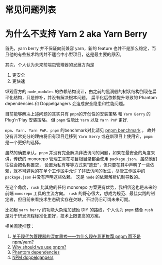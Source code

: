 # 常见问题列表
# 为什么不支持 Yarn 2 aka Yarn Berry
首先，yarn berry 并不保证向前兼容 yarn，新的 feature 也并不是那么稳定，而且他的有些技术路线并不适合中小型项目，这是最主要的原因。

其次，个人认为未来前端包管理器的发展方向是
1. 更安全
2. 更快速

纵观官方的 `node_modules` 的依赖结构设计，由之前的黑洞般的树状结构到现在扁平化结构，只是修补，并没有解决根本问题。
扁平化后依赖提升导致的 Phantom dependencies 和 Doppelgangers 会造成安全隐患和性能问题。

目前能够解决上述问题的其实只有 `pnpm`的开创性的安装策略 和 `Yarn Berry` 的 Plug'n'Play 安装策略。
但 `pnpm` 性能比 `Yarn` 以及 `Yarn PnP` 更好.

`npm`、`Yarn`、`Yarn PnP`、`pnpm` 的benchmark对比请见 [pnpm benchmark](https://pnpm.io/benchmark) 。
故并没有非常充分的理由将旧有项目迁移到 `Yarn Berry` 或在新项目上使用它，`pnpm` 是一个更好的选择。

虽然的确要承认，`pnpm` 并没有完全解决非法访问的问题，如果在最安全的角度来讲，传统的 monorepo 管理工具在项目根目录都会使用 `package.json`，虽然他们往往会把名称置空，
设置为私有等等方式来“遮丑”，但只要在其中声明了一些依赖，就不可避免的在单个工作区中允许了非法访问的发生，尽管工作区中的 `package.json` 并没有声明这些依赖。
这是 `node` 的依赖解析机制导致的。

在这个角度，`rush` 比其他的任何 monorepo 方案更有优势，我相信这也是未来的前端 `monorepo` 工具的主流方向。
`rush` 的野心很大，想成为规范、最佳实践的制定者，但目前来看技术生态确实存在欠缺，不过仍旧可谓未来可期。

比如起 `yarn berry` 的功能大杂烩加鼓励 DIY 的路线，个人认为 `pnpm` 结合 `rush` 是对于研发流程标准化更好，技术上限更高的方案。

相关阅读推荐：
1. [关于现代包管理器的深度思考——为什么现在我更推荐 pnpm 而不是 npm/yarn?](https://juejin.cn/post/6932046455733485575)
2. [Why should we use pnpm?](https://www.kochan.io/nodejs/why-should-we-use-pnpm.html)
3. [Phantom dependencies](https://rushjs.io/pages/advanced/phantom_deps/)
4. [NPM doppelgangers](https://rushjs.io/pages/advanced/npm_doppelgangers/)